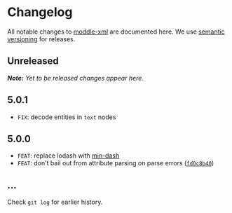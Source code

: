 # Changelog

All notable changes to [moddle-xml](https://github.com/bpmn-io/moddle-xml) are documented here. We use [semantic versioning](http://semver.org/) for releases.

## Unreleased

___Note:__ Yet to be released changes appear here._

## 5.0.1

* `FIX`: decode entities in `text` nodes

## 5.0.0

* `FEAT`: replace lodash with [min-dash](https://github.com/bpmn-io/min-dash)
* `FEAT`: don't bail out from attribute parsing on parse errors  ([`fd0c8b40`](https://github.com/bpmn-io/moddle-xml/commit/fd0c8b4084b4d92565dd7d3099e283fbb98f1dd0))

## ...

Check `git log` for earlier history.